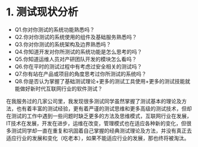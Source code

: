 # 1. 测试现状分析

* Q1.你对你测试的系统功能熟悉吗？
* Q2.你对你测试的系统使用的组件及基础服务熟悉吗？
* Q3.你对你测试的系统架构及边界熟悉吗？
* Q4.你知道开发对你所测试的系统功能是怎么思考的吗？
* Q5.你知道运维人员对产研团队开发的模块怎么看吗？
* Q6.你在平时的测试过程中有考虑过安全相关的测试吗？
* Q7.你有站在产品或项目的角度思考过你所测试的系统吗？
* Q8.你是否认为掌握了基础测试理论+更多的测试工具使用+更多的测试技能就能做好新时代互联网行业的软件测试？

在我服务过的几家公司里，我发现很多测试同学虽然掌握了测试基本的理论及方法，也有着丰富的测试经验，更有着严谨的测试思维和更多高级的测试技术，但却在测试的工作中遇到一些问题时缺乏更多的方法及思维模式，互联网行业在发展，IT技术在发展，开发在进步，运维在改变，管理模式也在适应各种新的变化，但很多测试同学却一直在重复和巩固着自己掌握的经典测试理论及方法，并没有真正去适应行业的发展和变化（吃老本），如果不能适应行业的发展，那也终将被淘汰。
